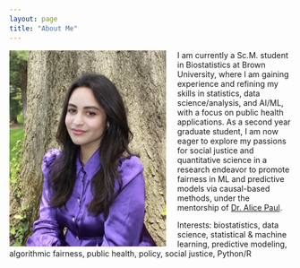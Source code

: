 ```yaml
---
layout: page
title: "About Me"
---
```


<!-- ![](/grad1.jpg) -->

<img src="/grad1.jpg" align="left" width="280" style="float:left; padding-right:20px"/> <!-- use this (html) for resizing the image -->

I am currently a Sc.M. student in Biostatistics at Brown University, where I am gaining experience and refining my skills in statistics, data science/analysis, and AI/ML, with a focus on public health applications. As a second year graduate student, I am now eager to explore my passions for social justice and quantitative science in a research endeavor to promote fairness in ML and predictive models via causal-based methods, under the mentorship of [Dr. Alice Paul](https://vivo.brown.edu/display/apaul6). 
 
Interests: biostatistics, data science, statistical & machine learning, predictive modeling, algorithmic fairness, public health, policy, social justice, Python/R

<br clear="left"/>
